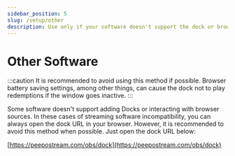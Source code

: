 ```yaml
---
sidebar_position: 5
slug: /setup/other
description: Use only if your software doesn't support the dock or browser source
---
```


# Other Software

:::caution
It is recommended to avoid using this method if possible. Browser battery saving settings, among other things, can cause the dock not to play redemptions if the window goes inactive.
:::

Some software doesn't support adding Docks or interacting with browser sources. In these cases of streaming software incompatibility, you can always open the dock URL in your browser. However, it is recommended to avoid this method when possible. Just open the dock URL below:

[https://peepostream.com/obs/dock](https://peepostream.com/obs/dock)
